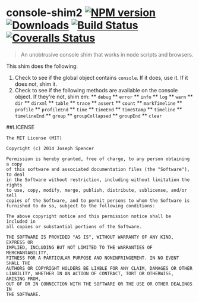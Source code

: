 # console-shim2 [![NPM version][npm-image]][npm-url] [![Downloads][downloads-image]][npm-url] [![Build Status][travis-image]][travis-url] [![Coveralls Status][coveralls-image]][coveralls-url]
> An unobtrusive console shim that works in node scripts and browsers.

This shim does the following:

1. Check to see if the global object contains `console`.  If it does, use it.  If it does not, shim it.
2. Check to see if the following methods are available on the console object.  If they're not, shim em:
** `debug`
** `error`
** `info`
** `log`
** `warn`
** `dir`
** `dirxml`
** `table`
** `trace`
** `assert`
** `count`
** `markTimeline`
** `profile`
** `profileEnd`
** `time`
** `timeEnd`
** `timeStamp`
** `timeline`
** `timelineEnd`
** `group`
** `groupCollapsed`
** `groupEnd`
** `clear`

##LICENSE
``````
The MIT License (MIT)

Copyright (c) 2014 Joseph Spencer

Permission is hereby granted, free of charge, to any person obtaining a copy
of this software and associated documentation files (the "Software"), to deal
in the Software without restriction, including without limitation the rights
to use, copy, modify, merge, publish, distribute, sublicense, and/or sell
copies of the Software, and to permit persons to whom the Software is
furnished to do so, subject to the following conditions:

The above copyright notice and this permission notice shall be included in
all copies or substantial portions of the Software.

THE SOFTWARE IS PROVIDED "AS IS", WITHOUT WARRANTY OF ANY KIND, EXPRESS OR
IMPLIED, INCLUDING BUT NOT LIMITED TO THE WARRANTIES OF MERCHANTABILITY,
FITNESS FOR A PARTICULAR PURPOSE AND NONINFRINGEMENT. IN NO EVENT SHALL THE
AUTHORS OR COPYRIGHT HOLDERS BE LIABLE FOR ANY CLAIM, DAMAGES OR OTHER
LIABILITY, WHETHER IN AN ACTION OF CONTRACT, TORT OR OTHERWISE, ARISING FROM,
OUT OF OR IN CONNECTION WITH THE SOFTWARE OR THE USE OR OTHER DEALINGS IN
THE SOFTWARE.
``````

[downloads-image]: http://img.shields.io/npm/dm/console-shim2.svg
[npm-url]: https://npmjs.org/package/console-shim2
[npm-image]: http://img.shields.io/npm/v/console-shim2.svg

[travis-url]: https://travis-ci.org/jsdevel/node-console-shim2
[travis-image]: http://img.shields.io/travis/jsdevel/node-console-shim2.svg

[coveralls-url]: https://coveralls.io/r/jsdevel/node-console-shim2
[coveralls-image]: http://img.shields.io/coveralls/jsdevel/node-console-shim2/master.svg
